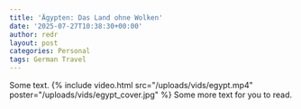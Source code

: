 ```yaml
---
title: 'Ägypten: Das Land ohne Wolken'
date: '2025-07-27T10:38:30+00:00'
author: redr
layout: post
categories: Personal
tags: German Travel
---
```

Some text.
{% include video.html 
   src="/uploads/vids/egypt.mp4" 
   poster="/uploads/vids/egypt_cover.jpg" %}
Some more text for you to read.